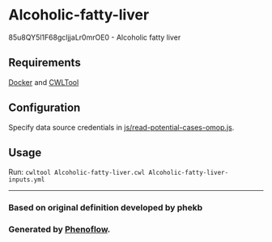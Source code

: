 # Alcoholic-fatty-liver

85u8QY5l1F68gcIjjaLr0mrOE0 - Alcoholic fatty liver

## Requirements

[Docker](https://docs.docker.com/install/) and [CWLTool](https://github.com/common-workflow-language/cwltool#install)

## Configuration

Specify data source credentials in [js/read-potential-cases-omop.js](js/read-potential-cases-omop.js).

## Usage

Run: `cwltool Alcoholic-fatty-liver.cwl Alcoholic-fatty-liver-inputs.yml`

***

### Based on original definition developed by phekb
### Generated by [Phenoflow](https://kclhi.org/phenoflow).
